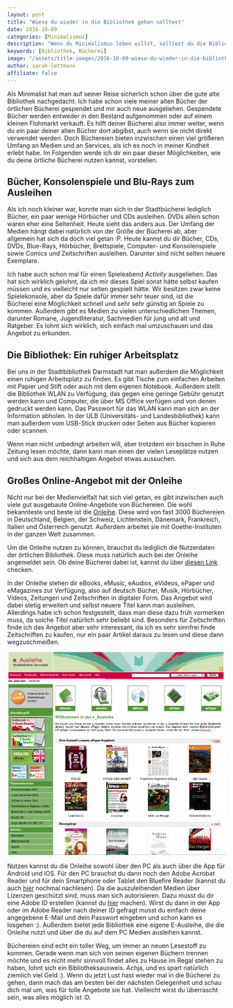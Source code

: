 ```yaml
---
layout: post
title: "Wieso du wieder in die Bibliothek gehen solltest"
date: 2016-10-09
categories: [Minimalismus]
description: "Wenn du Minimalismus leben willst, solltest du die Bibliothek nutzen. Du kannst dort nicht nur Bücher leihen und es gibt inzwischen ein großes Online-Angebot."
keywords: [Bibliothek, Bücherei]
image: "/assets/title-images/2016-10-09-wieso-du-wieder-in-die-bibliothek-gehen-solltest.jpg"
author: sarah-lettmann
affiliate: false
---
```

Als Minimalist hat man auf seiner Reise sicherlich schon über die gute alte Bibliothek nachgedacht. Ich habe schon viele meiner alten Bücher der örtlichen Bücherei gespendet und mir auch neue ausgeliehen. Gespendete Bücher werden entweder in den Bestand aufgenommen oder auf einem kleinen Flohmarkt verkauft. Es hilft deiner Bücherei also immer weiter, wenn du ein paar deiner alten Bücher dort abgibst, auch wenn sie nicht direkt verwendet werden. Doch Büchereien bieten inzwischen einen viel größeren Umfang an Medien und an Services, als ich es noch in meiner Kindheit erlebt habe. Im Folgenden werde ich dir ein paar dieser Möglichkeiten, wie du deine örtliche Bücherei nutzen kannst, vorstellen.

## Bücher, Konsolenspiele und Blu-Rays zum Ausleihen
Als ich noch kleiner war, konnte man sich in der Stadtbücherei lediglich Bücher, ein paar wenige Hörbücher und CDs ausleihen. DVDs allein schon waren eher eine Seltenheit. Heute sieht das anders aus. Der Umfang der Medien hängt dabei natürlich von der Größe der Bücherei ab, aber allgemein hat sich da doch viel getan :P. Heute kannst du dir Bücher, CDs, DVDs, Blue-Rays, Hörbücher, Brettspiele, Computer- und Konsolenspiele sowie Comics und Zeitschriften ausleihen. Darunter sind nicht selten neuere Exemplare.

Ich habe auch schon mal für einen Spieleabend _Activity_ ausgeliehen. Das hat sich wirklich gelohnt, da ich mir dieses Spiel sonst hätte selbst kaufen müssen und es vielleicht nur selten gespielt hätte. Wir besitzen zwar keine Spielekonsole, aber da Spiele dafür immer sehr teuer sind, ist die Bücherei eine Möglichkeit schnell und sehr sehr günstig an Spiele zu kommen. Außerdem gibt es Medien zu vielen unterschiedlichen Themen, darunter Romane, Jugendliteratur, Sachmedien für jung und alt und Ratgeber. Es lohnt sich wirklich, sich einfach mal umzuschauen und das Angebot zu erkunden.

## Die Bibliothek: Ein ruhiger Arbeitsplatz
Bei uns in der Stadtbibliothek Darmstadt hat man außerdem die Möglichkeit einen ruhigen Arbeitsplatz zu finden. Es gibt Tische zum einfachen Arbeiten mit Papier und Stift oder auch mit dem eigenen Notebook. Außerdem stellt die Bibliothek WLAN zu Verfügung, das gegen eine geringe Gebühr genutzt werden kann und Computer, die über MS Office verfügen und von denen gedruckt werden kann. Das Passwort für das WLAN kann man sich an der Information abholen. In der ULB (Universitäts- und Landesbibliothek) kann man außerdem vom USB-Stick drucken oder Seiten aus Bücher kopieren oder scannen.

Wenn man nicht unbedingt arbeiten will, aber trotzdem ein bisschen in Ruhe Zeitung lesen möchte, dann kann man einen der vielen Leseplätze nutzen und sich aus dem reichhaltigen Angebot etwas aussuchen.

## Großes Online-Angebot mit der Onleihe
Nicht nur bei der Medienvielfalt hat sich viel getan, es gibt inzwischen auch viele gut ausgebaute Online-Angebote von Büchereien. Die wohl bekannteste und beste ist die <a href="http://www.onleihe.net/" target="_blank" rel="noopener">Onleihe</a>. Diese wird von fast 3000 Büchereien in Deutschland, Belgien, der Schweiz, Lichtenstein, Dänemark, Frankreich, Italien und Österreich genutzt. Außerdem arbeitet sie mit Goethe-Instituten in der ganzen Welt zusammen.

Um die Onleihe nutzen zu können, brauchst du lediglich die Nutzerdaten der örtlichen Bibliothek. Diese muss natürlich auch bei der Onleihe angemeldet sein. Ob deine Bücherei dabei ist, kannst du über <a href="http://www.onleihe.net/ihre-onleihe-finden.html" target="_blank" rel="noopener">diesen Link</a> checken.

In der Onleihe stehen dir eBooks, eMusic, eAudios, eVideos, ePaper und eMagazines zur Verfügung, also auf deutsch Bücher, Musik, Hörbücher, Videos, Zeitungen und Zeitschriften in digitaler Form. Das Angebot wird dabei stetig erweitert und selbst neuere Titel kann man ausleihen. Allerdings habe ich schon festgestellt, dass man diese dazu früh vormerken muss, da solche Titel natürlich sehr beliebt sind. Besonders für Zeitschriften finde ich das Angebot aber sehr interessant, da ich es sehr sinnfrei finde Zeitschriften zu kaufen, nur ein paar Artikel daraus zu lesen und diese dann wegzuschmeißen.

![E-Ausleihe der Stadtbücherei Darmstadt](/assets/inpost-images/2016-10-09-onleihe.png "© {{ site.title }}")

Nutzen kannst du die Onleihe sowohl über den PC als auch über die App für Android und iOS. Für den PC brauchst du dann noch den Adobe Acrobat Reader und für dein Smartphone oder Tablet den Bluefire Reader (kannst du auch <a href="http://www.onleihe.net/fuer-leser-hoerer-zuschauer/nutzung-mit-app.html" target="_blank" rel="noopener">hier</a> nochmal nachlesen). Da die auszuleihenden Medien über Lizenzen geschützt sind, muss man sich autorisieren. Dazu musst du dir eine Adobe ID erstellen (kannst du <a href="https://adobeid-na1.services.adobe.com/renga-idprovider/pages/create_account?client_id=SunbreakWebUI1&callback=https%3A%2F%2Fims-na1.adobelogin.com%2Fims%2Fadobeid%2FSunbreakWebUI1%2FAdobeID%2Ftoken%3Fredirect_uri%3Dhttps%253A%252F%252Faccounts.adobe.com%252F%2523from_ims%253Dtrue%2526old_hash%253D%2526api%253Dauthorize%2526reauth%253Dforce%26scope%3DAdobeID%252Copenid%252Csunbreak%252Cacct_mgmt_webui%252Cgnav%252Cadditional_info.account_type%252Csao.cce_private%252Ccreative_cloud%252Cread_countries_regions%252Cupdate_profile.password%252Cadditional_info.roles%252Cupdate_profile.userPermissions%252Cupdate_profile.change_password%252Creauthenticated&client_redirect=https%3A%2F%2Fims-na1.adobelogin.com%2Fims%2Fredirect%2FSunbreakWebUI1%3Fclient_redirect%3Dhttps%253A%252F%252Faccounts.adobe.com%252F%2523from_ims%253Dtrue%2526old_hash%253D%2526api%253Dauthorize%2526reauth%253Dforce&denied_callback=https%3A%2F%2Fims-na1.adobelogin.com%2Fims%2Fdenied%2FSunbreakWebUI1%3Fredirect_uri%3Dhttps%253A%252F%252Faccounts.adobe.com%252F%2523from_ims%253Dtrue%2526old_hash%253D%2526api%253Dauthorize%2526reauth%253Dforce%26response_type%3Dtoken%26scope%3DAdobeID%252Copenid%252Csunbreak%252Cacct_mgmt_webui%252Cgnav%252Cadditional_info.account_type%252Csao.cce_private%252Ccreative_cloud%252Cread_countries_regions%252Cupdate_profile.password%252Cadditional_info.roles%252Cupdate_profile.userPermissions%252Cupdate_profile.change_password%252Creauthenticated&display=web_v2&locale=de_DE&relay=11596453-4755-41c1-886e-ee38e08ca4f3&flow=true&flow_type=token&idp_flow_type=login&reauthenticate=force" target="_blank" rel="noopener">hier</a> machen). Wirst du dann in der App oder im Adobe Reader nach deiner ID gefragt musst du einfach deine angegebene E-Mail und dein Passwort eingeben und schon kann es losgehen :). Außerdem bietet jede Bibliothek eine eigene E-Ausleihe, die die Onleihe nutzt und über die du auf dem PC Medien ausleihen kannst.

Büchereien sind echt ein toller Weg, um immer an neuen Lesestoff zu kommen. Gerade wenn man sich von seinen eigenen Büchern trennen möchte und es nicht mehr sinnvoll findet alles zu Hause im Regal stehen zu haben, lohnt sich ein Bibliotheksausweis. Achja, und es spart natürlich ziemlich viel Geld :). Wenn du jetzt Lust hast wieder mal in die Bücherei zu gehen, dann mach das am besten bei der nächsten Gelegenheit und schau dich mal um, was für tolle Angebote sie hat. Vielleicht wirst du überrascht sein, was alles möglich ist :D.
